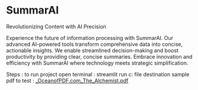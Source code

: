 # SummarAI

Revolutionizing Content with AI Precision

Experience the future of information processing with SummarAI. Our advanced AI-powered tools transform comprehensive data into concise, actionable insights.
We enable streamlined decision-making and boost productivity by providing clear, concise summaries. Embrace innovation and efficiency with SummarAI where technology meets strategic simplification.

Steps : to run project 
open terminal :  streamlit run c: file destination
sample pdf to test :  [_OceanofPDF.com_The_Alchemist.pdf](https://github.com/user-attachments/files/18723744/_OceanofPDF.com_The_Alchemist.pdf)

                                                                              
